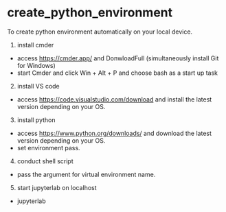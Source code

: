 # create_python_environment
To create python environment automatically on your local device.

1. install cmder
 - access https://cmder.app/ and DonwloadFull (simultaneously install Git for Windows)
 - start Cmder and click Win + Alt + P and choose bash as a start up task
2. install VS code
 - access https://code.visualstudio.com/download and install the latest version depending on your OS.
3. install python
 - access https://www.python.org/downloads/ and download the latest version depending on your OS.
 - set environment pass.
4. conduct shell script
 - pass the argument for virtual environment name.
5. start jupyterlab on localhost
 - jupyterlab
